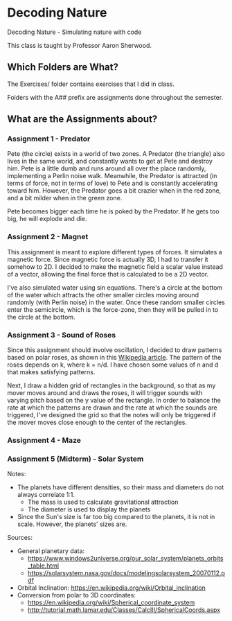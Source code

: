 # Decoding Nature
Decoding Nature - Simulating nature with code

This class is taught by Professor Aaron Sherwood.

## Which Folders are What?
The Exercises/ folder contains exercises that I did in class.

Folders with the A## prefix are assignments done throughout the semester.

## What are the Assignments about?
### Assignment 1 - Predator
Pete (the circle) exists in a world of two zones. A Predator (the triangle) also
lives in the same world, and constantly wants to get at Pete and destroy him.
Pete is a little dumb and runs around all over the place randomly, implementing
a Perlin noise walk. Meanwhile, the Predator is attracted (in terms of force,
not in terms of love) to Pete and is constantly accelerating toward him.
However, the Predator goes a bit crazier when in the red zone, and a bit milder
when in the green zone.

Pete becomes bigger each time he is poked by the Predator. If he gets too big,
he will explode and die.
### Assignment 2 - Magnet
This assignment is meant to explore different types of forces. It simulates a
magnetic force. Since magnetic force is actually 3D, I had to transfer it
somehow to 2D. I decided to make the magnetic field a scalar value instead of a
vector, allowing the final force that is calculated to be a 2D vector.

I've also simulated water using sin equations. There's a circle at the bottom of
the water which attracts the other smaller circles moving around randomly (with
Perlin noise) in the water. Once these random smaller circles enter the
semicircle, which is the force-zone, then they will be pulled in to the circle
at the bottom.
### Assignment 3 - Sound of Roses
Since this assignment should involve oscillation, I decided to draw patterns
based on polar roses, as shown in this [Wikipedia article](https://en.wikipedia.org/wiki/Rose_%28mathematics%29). The pattern of
the roses depends on k, where k = n/d. I have chosen some values of n and d that
makes satisfying patterns.

Next, I draw a hidden grid of rectangles in the background, so that as my mover
moves around and draws the roses, it will trigger sounds with varying pitch
based on the y value of the rectangle. In order to balance the rate at which the
patterns are drawn and the rate at which the sounds are triggered, I've designed
the grid so that the notes will only be triggered if the mover moves close
enough to the center of the rectangles.

### Assignment 4 - Maze

### Assignment 5 (Midterm) - Solar System
Notes:
* The planets have different densities, so their mass and diameters do not
always correlate 1:1.
  * The mass is used to calculate gravitational attraction
  * The diameter is used to display the planets
* Since the Sun's size is far too big compared to the planets, it is not in
scale. However, the planets' sizes are.

Sources:
* General planetary data:
  * https://www.windows2universe.org/our_solar_system/planets_orbits_table.html
  * https://solarsystem.nasa.gov/docs/modelingsolarsystem_20070112.pdf
* Orbital Inclination: https://en.wikipedia.org/wiki/Orbital_inclination
* Conversion from polar to 3D coordinates:
  * https://en.wikipedia.org/wiki/Spherical_coordinate_system
  * http://tutorial.math.lamar.edu/Classes/CalcIII/SphericalCoords.aspx
